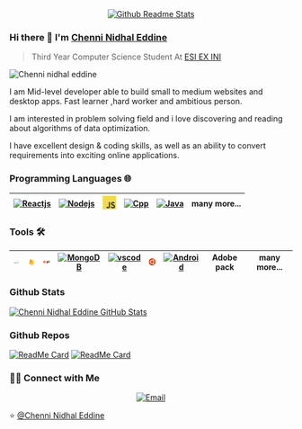 <p align="center">
 <a href="https://ibb.co/fX5Sqxw"><img width="150px" height="200px"  align="center" alt="Github Readme Stats" src="https://i.ibb.co/Jc4dmsJ/giphy.gif" alt="giphy" border="0"></a>
</p>

### Hi there 👋 I'm [Chenni Nidhal Eddine](https://nidhal-eddine-chenni.vercel.app/)
> Third Year Computer Science Student At [ESI EX INI](https://www.esi.dz/)


<img src="https://komarev.com/ghpvc/?username=CHENNI-Nidhaleddine" alt="Chenni nidhal eddine" />

<div>
 <p>
  I am Mid-level developer able to build small to medium websites and desktop apps. Fast learner ,hard worker and  ambitious person.
  
  I am interested in problem solving field and i love discovering and reading about  algorithms of data optimization.
 
  I have excellent design & coding skills, as well as an ability to convert requirements into exciting online applications.
</p>
</div>

### Programming Languages 🌐



| [<img src="https://i.ibb.co/T02ggRy/react.png" alt="Reactjs" width="34">](https://fr.reactjs.org/) | [<img src="https://i.ibb.co/CnVdm6D/node.png" alt="Nodejs" width="38">](https://nodejs.org/en/) |  [<img src="https://raw.githubusercontent.com/github/explore/80688e429a7d4ef2fca1e82350fe8e3517d3494d/topics/javascript/javascript.png" alt="javascript" width="24">](https://jquery.com/)  | [<img src="https://i.ibb.co/p0ky68m/c.png" alt="Cpp" width="24">](https://www.cplusplus.com/)  |  [<img src="https://i.ibb.co/dPnW57t/java.png" alt="Java" width="24">](https://www.java.com/) | many more...
|---|---|---|---|---|---|

 
### Tools 🛠️

| [<img src="https://raw.githubusercontent.com/github/explore/80688e429a7d4ef2fca1e82350fe8e3517d3494d/topics/mysql/mysql.png" alt="mysql" width="24">](https://www.mysql.com/) |  [<img src="https://raw.githubusercontent.com/github/explore/80688e429a7d4ef2fca1e82350fe8e3517d3494d/topics/firebase/firebase.png" alt="firebase" width="24">](https://firebase.google.com/) | [<img src="https://raw.githubusercontent.com/github/explore/80688e429a7d4ef2fca1e82350fe8e3517d3494d/topics/git/git.png" alt="Git" width="24">](https://git-scm.com/) |  [<img src="https://i.ibb.co/nfX14Gf/1280px-Mongo-DB-Logo-svg.png" alt="MongoDB" width="24">](https://www.mongodb.com/cloud/atlas) | [<img src="https://upload.wikimedia.org/wikipedia/commons/thumb/2/2d/Visual_Studio_Code_1.18_icon.svg/1200px-Visual_Studio_Code_1.18_icon.svg.png" alt="vscode" width="24">](https://code.visualstudio.com/) | [<img src="https://raw.githubusercontent.com/github/explore/80688e429a7d4ef2fca1e82350fe8e3517d3494d/topics/ubuntu/ubuntu.png" alt="Ubuntu" width="24">](https://ubuntu.com/)  |  [<img src="https://i.ibb.co/MNjktJ8/Android-Studio-Icon-2014-2019-svg.png" alt="Android" width="24">](https://developer.android.com/) | Adobe pack | many more...
|---|---|---|---|---|---|---|---|---|

### Github Stats

[![Chenni Nidhal Eddine GitHub Stats](https://github-readme-stats.vercel.app/api?username=CHENNI-Nidhaleddine&show_icons=true&count_private=true)](https://github.com/CHENNI-Nidhaleddine)

### Github Repos

[![ReadMe Card](https://github-readme-stats.vercel.app/api/pin/?username=CHENNI-Nidhaleddine&repo=ClassCodeGenerator&show_owner=false)](https://github.com/CHENNI-Nidhaleddine/ClassCodeGenerator)
[![ReadMe Card](https://github-readme-stats.vercel.app/api/pin/?username=CHENNI-Nidhaleddine&repo=MANYS_TRACKING_APP&show_owner=false)](https://github.com/CHENNI-Nidhaleddine/MANYS_TRACKING_APP)

<h3> 🤝🏻 Connect with Me </h3>

<p align="center">
<!-- <a href="https://www.anandmainali.com.np" target="_blank"><img alt="Website" src="https://img.shields.io/badge/Website-https://chenni-nidhal-eddine.com-blue?style=flat&logo=google-chrome"></a>
<a href="https://www.linkedin.com/in/nidhaleddine-chenni/" target="_blank"><img alt="LinkedIn" src="https://img.shields.io/badge/LinkedIn-@CHENNI-Nidhaleddine-blue?style=flat&logo=linkedin"></a>
<a href="https://stackoverflow.com/users/8519896/anand-mainali?tab=profile" target="_blank"><img alt="Stack Overflow" src="https://img.shields.io/badge/Stackoverflow-Anand%20Mainali-blue?style=flat&logo=stackoverflow"></a> -->
<a href="mailto:ne.chenni@gmail.com"><img alt="Email" src="https://img.shields.io/badge/Email-ne.chenni@gmail.com-blue?style=flat&logo=gmail"></a>
</p>


<!-- <p align="center">
<a href="https://www.anandmainali.com.np" target="_blank"><img alt="Website" src="https://img.shields.io/badge/Website-www.anandmainali.com.np-blue?style=flat&logo=google-chrome"></a>
<a href="https://www.linkedin.com/in/anandmainali/" target="_blank"><img alt="LinkedIn" src="https://img.shields.io/badge/LinkedIn-@anandmainali-blue?style=flat&logo=linkedin"></a>
<a href="https://stackoverflow.com/users/8519896/anand-mainali?tab=profile" target="_blank"><img alt="Stack Overflow" src="https://img.shields.io/badge/Stackoverflow-Anand%20Mainali-blue?style=flat&logo=stackoverflow"></a>
<a href="mailto:anandmainali5@gmail.com"><img alt="Email" src="https://img.shields.io/badge/Email-anandmainali5@gmail.com-blue?style=flat&logo=gmail"></a>
</p> -->
⭐️ [@Chenni Nidhal Eddine](https://chenni-nidhal-eddine.firebaseapp.com/)

